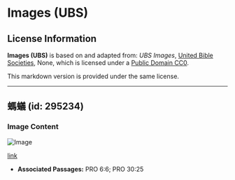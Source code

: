 # Images (UBS)

## License Information

**Images (UBS)** is based on and adapted from: _UBS Images_, [United Bible Societies](https://unitedbiblesocieties.org/), None, which is licensed under a [Public Domain CC0](https://creativecommons.org/public-domain/cc0/).

This markdown version is provided under the same license.



--------------------------------

## 螞蟻 (id: 295234)

### Image Content

![Image](https://cdn.aquifer.bible/aquifer-content/resources/Media/WEB-0032_ants.jpg)

[link](https://cdn.aquifer.bible/aquifer-content/resources/Media/WEB-0032_ants.jpg)

* **Associated Passages:** PRO 6:6; PRO 30:25

